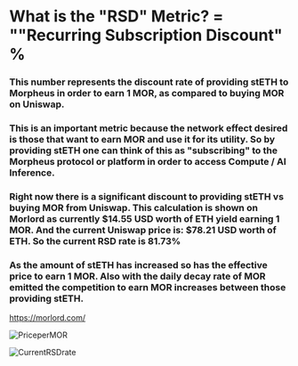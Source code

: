 # What is the "RSD" Metric? = ""Recurring Subscription Discount" %

### This number represents the discount rate of providing stETH to Morpheus in order to earn 1 MOR, as compared to buying MOR on Uniswap.

### This is an important metric because the network effect desired is those that want to earn MOR and use it for its utility. So by providing stETH one can think of this as "subscribing" to the Morpheus protocol or platform in order to access Compute / AI Inference.

### Right now there is a significant discount to providing stETH vs buying MOR from Uniswap. This calculation is shown on Morlord as currently $14.55 USD worth of ETH yield earning 1 MOR. And the current Uniswap price is: $78.21 USD worth of ETH. So the current RSD rate is 81.73%

### As the amount of stETH has increased so has the effective price to earn 1 MOR. Also with the daily decay rate of MOR emitted the competition to earn MOR increases between those providing stETH.
https://morlord.com/

![PriceperMOR](https://github.com/MorpheusAIs/Docs/assets/1563345/4ee35840-632f-4fc7-8d8f-641f816cbcc8)

![CurrentRSDrate](https://github.com/MorpheusAIs/Docs/assets/1563345/974c2dfe-09d3-4087-88d4-151798e65647)
